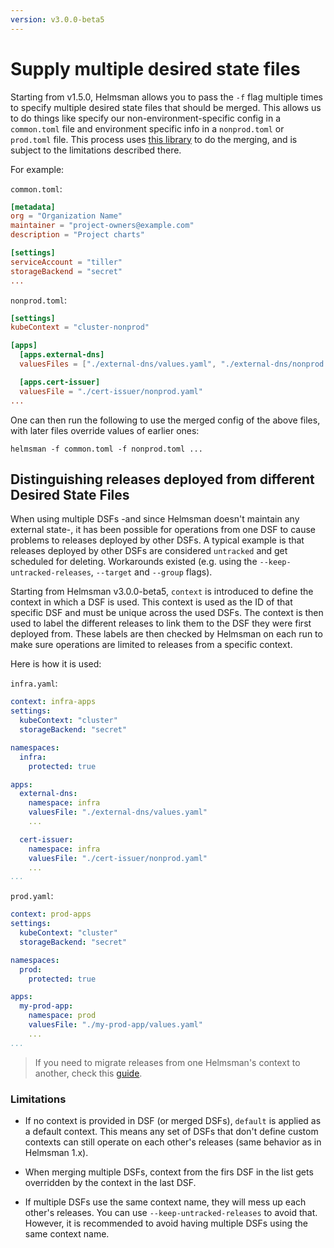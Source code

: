 ```yaml
---
version: v3.0.0-beta5
---
```


# Supply multiple desired state files

Starting from v1.5.0, Helmsman allows you to pass the `-f` flag multiple times to specify multiple desired state files
that should be merged. This allows us to do things like specify our non-environment-specific config in a `common.toml` file
and environment specific info in a `nonprod.toml` or `prod.toml` file. This process uses [this library](https://github.com/imdario/mergo)
to do the merging, and is subject to the limitations described there.

For example:

`common.toml`:

```toml
[metadata]
org = "Organization Name"
maintainer = "project-owners@example.com"
description = "Project charts"

[settings]
serviceAccount = "tiller"
storageBackend = "secret"
...
```

`nonprod.toml`:

```toml
[settings]
kubeContext = "cluster-nonprod"

[apps]
  [apps.external-dns]
  valuesFiles = ["./external-dns/values.yaml", "./external-dns/nonprod.yaml"]

  [apps.cert-issuer]
  valuesFile = "./cert-issuer/nonprod.yaml"
...
```

One can then run the following to use the merged config of the above files, with later files override values of earlier ones:

```shell
helmsman -f common.toml -f nonprod.toml ...
```

## Distinguishing releases deployed from different Desired State Files

When using multiple DSFs -and since Helmsman doesn't maintain any external state-, it has been possible for operations from one DSF to cause problems to releases deployed by other DSFs. A typical example is that releases deployed by other DSFs are considered `untracked` and get scheduled for deleting. Workarounds existed (e.g. using the `--keep-untracked-releases`, `--target` and `--group` flags).

Starting from Helmsman v3.0.0-beta5, `context` is introduced to define the context in which a DSF is used. This context is used as the ID of that specific DSF and must be unique across the used DSFs. The context is then used to label the different releases to link them to the DSF they were first deployed from. These labels are then checked by Helmsman on each run to make sure operations are limited to releases from a specific context.

Here is how it is used:

`infra.yaml`:

```yaml
context: infra-apps
settings:
  kubeContext: "cluster"
  storageBackend: "secret"

namespaces:
  infra:
    protected: true

apps:
  external-dns:
    namespace: infra
    valuesFile: "./external-dns/values.yaml"
    ...

  cert-issuer:
    namespace: infra
    valuesFile: "./cert-issuer/nonprod.yaml"
    ...
...
```

`prod.yaml`:

```yaml
context: prod-apps
settings:
  kubeContext: "cluster"
  storageBackend: "secret"

namespaces:
  prod:
    protected: true

apps:
  my-prod-app:
    namespace: prod
    valuesFile: "./my-prod-app/values.yaml"
    ...
...
```

> If you need to migrate releases from one Helmsman's context to another, check this [guide](../apps/migrate_contexts.md).

### Limitations

* If no context is provided in DSF (or merged DSFs), `default` is applied as a default context. This means any set of DSFs that don't define custom contexts can still operate on each other's releases (same behavior as in Helmsman 1.x).

* When merging multiple DSFs, context from the firs DSF in the list gets overridden by the context in the last DSF.

* If multiple DSFs use the same context name, they will mess up each other's releases. You can use `--keep-untracked-releases` to avoid that. However, it is recommended to avoid having multiple DSFs using the same context name.
